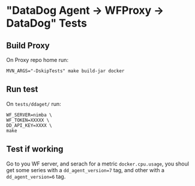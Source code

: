 # "DataDog Agent -> WFProxy -> DataDog" Tests

## Build Proxy

On Proxy repo home run:

```
MVN_ARGS="-DskipTests" make build-jar docker
```

## Run test

On `tests/ddaget/` run:

```
WF_SERVER=nimba \
WF_TOKEN=XXXXX \
DD_API_KEY=XXXX \
make
```

## Test if working

Go to you WF server, and serach for a metric `docker.cpu.usage`, you shoul get some series with a `dd_agent_version=7` tag, and other with a `dd_agent_version=6` tag.
